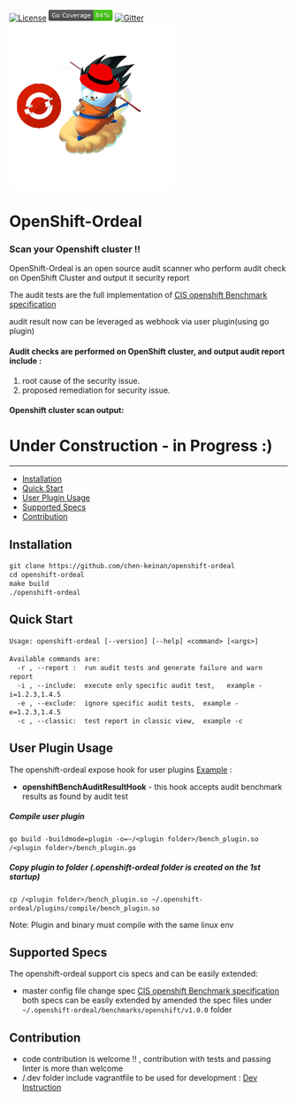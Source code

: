 [![License](https://img.shields.io/badge/License-Apache%202.0-blue.svg)](https://github.com/chen-keinan/openshift-ordeal/blob/main/LICENSE)
<img src="./pkg/img/coverage_badge.png" alt="test coverage badge">
[![Gitter](https://badges.gitter.im/beacon-sec/openshift-ordeal.svg)](https://gitter.im/beacon-sec/openshift-ordeal?utm_source=badge&utm_medium=badge&utm_campaign=pr-badge)
<br><img src="./pkg/img/openshift-ordeal.png" width="300" alt="openshift-ordeal logo"><br>
# OpenShift-Ordeal

###  Scan your Openshift cluster !!
OpenShift-Ordeal is an open source audit scanner who perform audit check on OpenShift Cluster and output it security report

The audit tests are the full implementation of [CIS openshift Benchmark specification](https://www.cisecurity.org/benchmark/openshift/) <br>

audit result now can be leveraged as webhook via user plugin(using go plugin)
#### Audit checks are performed on OpenShift cluster, and output audit report include :
 1.  root cause of the security issue.
 2. proposed remediation for security issue.

#### Openshift cluster scan output:



# Under Construction - in Progress :)

--------------------------------------------------------------------------------------------------------

* [Installation](#installation)
* [Quick Start](#quick-start)
* [User Plugin Usage](#user-plugin-usage)
* [Supported Specs](#supported-specs)
* [Contribution](#Contribution)

## Installation

```
git clone https://github.com/chen-keinan/openshift-ordeal
cd openshift-ordeal
make build
./openshift-ordeal
```

## Quick Start

```
Usage: openshift-ordeal [--version] [--help] <command> [<args>]

Available commands are:
  -r , --report :  run audit tests and generate failure and warn report
  -i , --include:  execute only specific audit test,   example -i=1.2.3,1.4.5
  -e , --exclude:  ignore specific audit tests,  example -e=1.2.3,1.4.5
  -c , --classic:  test report in classic view,  example -c

```
## User Plugin Usage
The openshift-ordeal expose hook for user plugins [Example](https://github.com/chen-keinan/openshift-ordeal/tree/master/examples/plugins) :
- **openshiftBenchAuditResultHook** - this hook accepts audit benchmark results as found by audit test

##### Compile user plugin
```
go build -buildmode=plugin -o=~/<plugin folder>/bench_plugin.so /<plugin folder>/bench_plugin.go
```
##### Copy plugin to folder (.openshift-ordeal folder is created on the 1st startup)
```
cp /<plugin folder>/bench_plugin.so ~/.openshift-ordeal/plugins/compile/bench_plugin.so
```
Note: Plugin and binary must compile with the same linux env
## Supported Specs
The openshift-ordeal support cis specs and can be easily extended:
- master config file change spec [CIS openshift Benchmark specification](https://www.cisecurity.org/benchmark/openshift/)
both specs can be easily extended by amended the spec files under ```~/.openshift-ordeal/benchmarks/openshift/v1.0.0``` folder

## Contribution
- code contribution is welcome !! , contribution with tests and passing linter is more than welcome
- /.dev folder include vagrantfile to be used for development : [Dev Instruction](https://github.com/chen-keinan/openshift-ordeal/tree/master/.dev)
